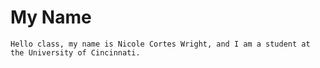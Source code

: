 # My Name
    Hello class, my name is Nicole Cortes Wright, and I am a student at the University of Cincinnati.